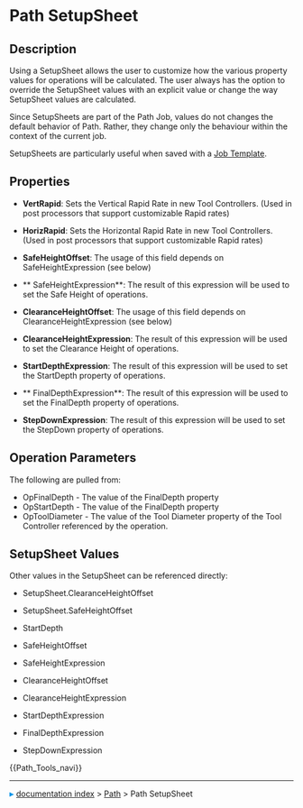 # Path SetupSheet
## Description

Using a SetupSheet allows the user to customize how the various property values for operations will be calculated. The user always has the option to override the SetupSheet values with an explicit value or change the way SetupSheet values are calculated.

Since SetupSheets are part of the Path Job, values do not changes the default behavior of Path. Rather, they change only the behaviour within the context of the current job.

SetupSheets are particularly useful when saved with a [Job Template](Path_ExportTemplate.md).

## Properties

-    **VertRapid**: Sets the Vertical Rapid Rate in new Tool Controllers. (Used in post processors that support customizable Rapid rates)

-    **HorizRapid**: Sets the Horizontal Rapid Rate in new Tool Controllers. (Used in post processors that support customizable Rapid rates)

-    **SafeHeightOffset**: The usage of this field depends on SafeHeightExpression (see below)

-    ** SafeHeightExpression**: The result of this expression will be used to set the Safe Height of operations.

-    **ClearanceHeightOffset**: The usage of this field depends on ClearanceHeightExpression (see below)

-    **ClearanceHeightExpression**: The result of this expression will be used to set the Clearance Height of operations.

-    **StartDepthExpression**: The result of this expression will be used to set the StartDepth property of operations.

-    ** FinalDepthExpression**: The result of this expression will be used to set the FinalDepth property of operations.

-    **StepDownExpression**: The result of this expression will be used to set the StepDown property of operations.

## Operation Parameters 

The following are pulled from:

-   OpFinalDepth - The value of the FinalDepth property
-   OpStartDepth - The value of the FinalDepth property
-   OpToolDiameter - The value of the Tool Diameter property of the Tool Controller referenced by the operation.

## SetupSheet Values 

Other values in the SetupSheet can be referenced directly:

-   SetupSheet.ClearanceHeightOffset
-   SetupSheet.SafeHeightOffset

-   StartDepth
-   SafeHeightOffset
-   SafeHeightExpression
-   ClearanceHeightOffset
-   ClearanceHeightExpression
-   StartDepthExpression
-   FinalDepthExpression
-   StepDownExpression




 {{Path_Tools_navi}}



---
![](images/Right_arrow.png) [documentation index](../README.md) > [Path](Path_Workbench.md) > Path SetupSheet
